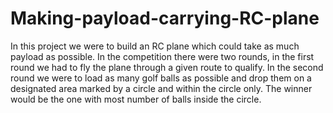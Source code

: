 # Making-payload-carrying-RC-plane
In this project we were to build an RC plane which could take as much payload as possible. In the competition there were two rounds, in the first round we had to fly the plane through a given route to qualify. In the second round we were to load as many golf balls as possible and drop them on a designated area marked by a circle and within the circle only. The winner would be the one with most number of balls inside the circle.
